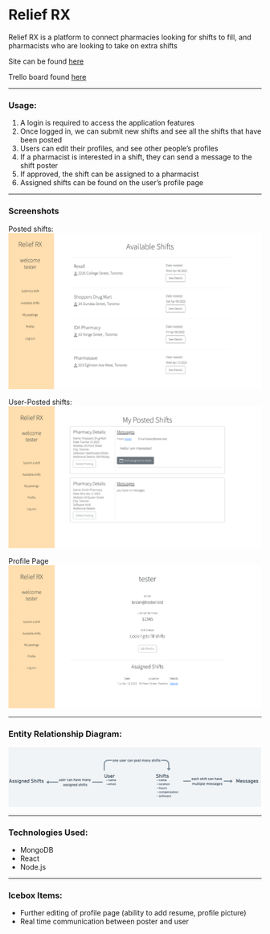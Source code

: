 # Relief RX

Relief RX is a platform to connect pharmacies looking for shifts to fill, and pharmacists who are looking to take on extra shifts

Site can be found [here](https://rxreliefsei.herokuapp.com/)

Trello board found [here](https://trello.com/b/osFXZB0W/project-4)

---

### Usage:

1. A login is required to access the application features
2. Once logged in, we can submit new shifts and see all the shifts that have been posted 
3. Users can edit their profiles, and see other people’s profiles
4. If a pharmacist is interested in a shift, they can send a message to the shift poster
5. If approved, the shift can be assigned to a pharmacist 
6. Assigned shifts can be found on the user’s profile page

---
### Screenshots

Posted shifts:
![screenshot1](public/images/index%20page.png)

User-Posted shifts:
![screenshot2](public/images/Posted%20Shifts.png)

Profile Page
![screenshot3](public/images/Profile%20Page.png)



---

### Entity Relationship Diagram:  

![erd](public/images/ERD%20relationship.png)



---

### Technologies Used:

* MongoDB
* React
* Node.js

---

### Icebox Items:
* Further editing of profile page (ability to add resume, profile picture)
* Real time communication between poster and user